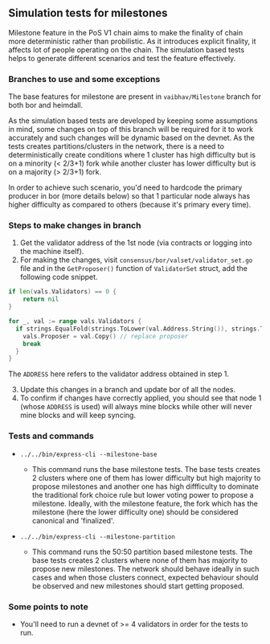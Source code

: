 ## Simulation tests for milestones

Milestone feature in the PoS V1 chain aims to make the finality of chain more deterministic rather than probilistic. As it introduces explicit finality, it affects lot of people operating on the chain. The simulation based tests helps to generate different scenarios and test the feature effectively. 

### Branches to use and some exceptions

The base features for milestone are present in `vaibhav/Milestone` branch for both bor and heimdall. 

As the simulation based tests are developed by keeping some assumptions in mind, some changes on top of this branch will be required for it to work accurately and such changes will be dynamic based on the devnet. As the tests creates partitions/clusters in the network, there is a need to deterministically create conditions where 1 cluster has high difficulty but is on a minority (< 2/3+1) fork while another cluster has lower difficulty but is on a majority (> 2/3+1) fork. 

In order to achieve such scenario, you'd need to hardcode the primary producer in bor (more details below) so that 1 particular node always has higher difficulty as compared to others (because it's primary every time). 

### Steps to make changes in branch

1. Get the validator address of the 1st node (via contracts or logging into the machine itself). 
2. For making the changes, visit `consensus/bor/valset/validator_set.go` file and in the `GetProposer()` function of `ValidatorSet` struct, add the following code snippet. 

```go
if len(vals.Validators) == 0 {
	return nil
}

for _, val := range vals.Validators {
  if strings.EqualFold(strings.ToLower(val.Address.String()), strings.ToLower("ADDRESS")) {
    vals.Proposer = val.Copy() // replace proposer
    break
  }
}
```

The `ADDRESS` here refers to the validator address obtained in step 1. 

3. Update this changes in a branch and update bor of all the nodes.
4. To confirm if changes have correctly applied, you should see that node 1 (whose `ADDRESS` is used) will always mine blocks while other will never mine blocks and will keep syncing.

### Tests and commands

- `../../bin/express-cli --milestone-base`

  - This command runs the base milestone tests. The base tests creates 2 clusters where one of them has lower difficulty but high majority to propose milestones and another one has high diffficulty to dominate the traditional fork choice rule but lower voting power to propose a milestone. Ideally, with the milestone feature, the fork which has the milestone (here the lower difficulty one) should be considered canonical and 'finalized'.

- `../../bin/express-cli --milestone-partition`

  - This command runs the 50:50 partition based milestone tests. The base tests creates 2 clusters where none of them has majority to propose new milestones. The network should behave ideally in such cases and when those clusters connect, expected behaviour should be observed and new milestones should start getting proposed.

### Some points to note

- You'll need to run a devnet of >= 4 validators in order for the tests to run. 

